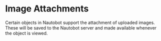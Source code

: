 # Image Attachments

Certain objects in Nautobot support the attachment of uploaded images. These will be saved to the Nautobot server and made available whenever the object is viewed.
